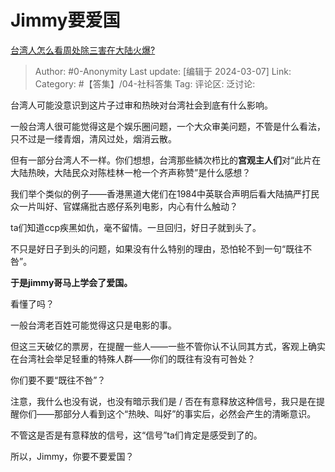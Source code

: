 # Jimmy要爱国
[台湾人怎么看周处除三害在大陆火爆?](https://www.zhihu.com/question/647159751/answer/3421382548)

> Author: #0-Anonymity
> Last update: [编辑于 2024-03-07]
> Link:
> Category: #【答集】/04-社科答集 
> Tag: 
> 评论区:
> 泛讨论:

台湾人可能没意识到这片子过审和热映对台湾社会到底有什么影响。

一般台湾人很可能觉得这是个娱乐圈问题，一个大众审美问题，不管是什么看法，只不过是一缕青烟，清风过处，烟消云散。

但有一部分台湾人不一样。你们想想，台湾那些鳞次栉比的**宫观主人们**对“此片在大陆热映，大陆民众对陈桂林一枪一个齐声称赞”是什么感想？

我们举个类似的例子——香港黑道大佬们在1984中英联合声明后看大陆搞严打民众一片叫好、官媒痛批古惑仔系列电影，内心有什么触动？

ta们知道ccp疾黑如仇，毫不留情。一旦回归，好日子就到头了。

不只是好日子到头的问题，如果没有什么特别的理由，恐怕轮不到一句“既往不咎”。

**于是jimmy哥马上学会了爱国。**

看懂了吗？

一般台湾老百姓可能觉得这只是电影的事。

但这三天破亿的票房，在提醒一些人——一些不管你认不认同其方式，客观上确实在台湾社会举足轻重的特殊人群——你们的既往有没有可咎处？

你们要不要“既往不咎”？

注意，我什么也没有说，也没有暗示我们是 / 否在有意释放这种信号，我只是在提醒你们——那部分人看到这个“热映、叫好”的事实后，必然会产生的清晰意识。

不管这是否是有意释放的信号，这“信号”ta们肯定是感受到了的。

所以，Jimmy，你要不要爱国？